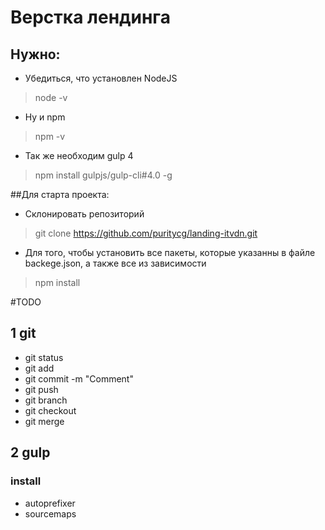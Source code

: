 # Верстка лендинга

## Нужно:

* Убедиться, что установлен NodeJS

> node -v

* Ну и npm

> npm -v

* Так же необходим gulp 4

> npm install gulpjs/gulp-cli#4.0 -g

##Для старта проекта:

* Склонировать репозиторий

> git clone https://github.com/puritycg/landing-itvdn.git

* Для того, чтобы установить все пакеты, которые указанны в файле backege.json, а также все из зависимости

> npm install

#TODO
## 1 git
* git status
* git add
* git commit -m "Comment"
* git push
* git branch
* git checkout
* git merge

## 2 gulp
### install
* autoprefixer
* sourcemaps






